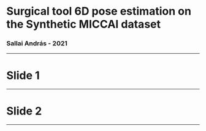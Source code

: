 # Surgical tool 6D pose estimation on the Synthetic MICCAI dataset

### Sallai András - 2021

---

# Slide 1

---

# Slide 2

---
